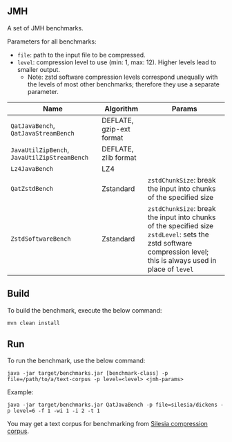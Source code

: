 ## JMH
A set of JMH benchmarks.

Parameters for all benchmarks:

* `file`: path to the input file to be compressed.
* `level`: compression level to use (min: 1, max: 12). Higher levels lead to smaller output.
  * Note: zstd software compression levels correspond unequally with the levels of most other benchmarks; therefore they use a separate parameter.

| Name                                         | Algorithm                | Params |
| -------------------------------------------- | ------------------------ | ------ |
| `QatJavaBench`, `QatJavaStreamBench`         | DEFLATE, gzip-ext format |        |
| `JavaUtilZipBench`, `JavaUtilZipStreamBench` | DEFLATE, zlib format     |        |
| `Lz4JavaBench`                               | LZ4                      |        |
| `QatZstdBench`                               | Zstandard                | `zstdChunkSize`: break the input into chunks of the specified size |
| `ZstdSoftwareBench`                          | Zstandard                | `zstdChunkSize`: break the input into chunks of the specified size<br>`zstdLevel`: sets the zstd software compression level; this is always used in place of `level` |

## Build
To build the benchmark, execute the below command:
```
mvn clean install
```

## Run
To run the benchmark, use the below command:

```
java -jar target/benchmarks.jar [benchmark-class] -p file=/path/to/a/text-corpus -p level=<level> <jmh-params>
```

Example:
```
java -jar target/benchmarks.jar QatJavaBench -p file=silesia/dickens -p level=6 -f 1 -wi 1 -i 2 -t 1
```

You may get a text corpus for benchmarking from [Silesia compression corpus](https://sun.aei.polsl.pl//~sdeor/index.php?page=silesia). 
